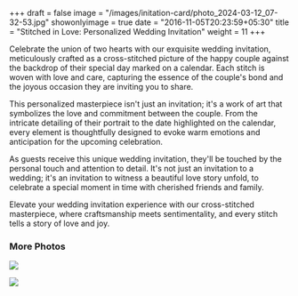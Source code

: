 +++
draft = false
image = "/images/initation-card/photo_2024-03-12_07-32-53.jpg"
showonlyimage = true
date = "2016-11-05T20:23:59+05:30"
title = "Stitched in Love: Personalized Wedding Invitation"
weight = 11
+++


Celebrate the union of two hearts with our exquisite wedding invitation, meticulously crafted as a cross-stitched picture of the happy couple against the backdrop of their special day marked on a calendar. Each stitch is woven with love and care, capturing the essence of the couple's bond and the joyous occasion they are inviting you to share.

This personalized masterpiece isn't just an invitation; it's a work of art that symbolizes the love and commitment between the couple. From the intricate detailing of their portrait to the date highlighted on the calendar, every element is thoughtfully designed to evoke warm emotions and anticipation for the upcoming celebration.

As guests receive this unique wedding invitation, they'll be touched by the personal touch and attention to detail. It's not just an invitation to a wedding; it's an invitation to witness a beautiful love story unfold, to celebrate a special moment in time with cherished friends and family.

Elevate your wedding invitation experience with our cross-stitched masterpiece, where craftsmanship meets sentimentality, and every stitch tells a story of love and joy.


### More Photos
![](/images/initation-card/photo_2024-03-12_07-32-55.jpg)

![](/images/initation-card/photo_2024-03-12_07-32-54.jpg)


